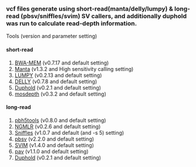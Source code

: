 ### vcf files generate using short-read(manta/delly/lumpy) & long-read (pbsv/sniffles/svim) SV callers, and additionally duphold was run to calculate read-depth information.

Tools (version and parameter setting)
#### short-read
<ol>
    <li><a href=https://github.com/lh3/bwa>BWA-MEM</a> (v0.7.17 and default setting)</li>
    <li><a href=https://github.com/Illumina/manta>Manta</a> (v1.3.2 and High sensitivity calling setting)</li>
    <li><a href=https://github.com/arq5x/lumpy-sv>LUMPY</a> (v0.2.13 and default setting)</li>
    <li><a href=https://github.com/dellytools/delly>DELLY</a> (v0.7.8 and default setting)</li>
    <li><a href=https://github.com/brentp/duphold>Duphold</a> (v0.2.1 and default setting)</li>
    <li><a href=https://github.com/brentp/mosdepth>mosdepth</a> (v0.3.2 and default setting)</li>
</ol>

#### long-read
<ol>
    <li><a href=https://github.com/PacificBiosciences/pbh5tools>pbh5tools</a> (v0.8.0 and default setting)</li>
    <li><a href=https://github.com/philres/ngmlr>NGMLR</a> (v0.2.6 and default setting)</li>
    <li><a href=https://github.com/fritzsedlazeck/Sniffles>Sniffles</a> (v1.0.7 and default (and -s 5) setting)</li>
    <li><a href=https://github.com/pacificbiosciences/pbsv/>pbsv</a> (v2.2.0 and default setting)</li>
    <li><a href=https://github.com/eldariont/svim>SVIM</a> (v1.4.0 and default setting)</li>
    <li><a href=https://github.com/EichlerLab/pav>pav</a> (v1.1.0 and default setting)</li>
    <li><a href=https://github.com/brentp/duphold>Duphold</a> (v0.2.1 and default setting)</li>
</ol>

